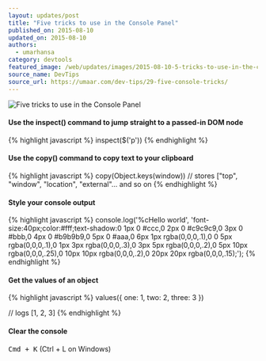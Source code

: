 ```yaml
---
layout: updates/post
title: "Five tricks to use in the Console Panel"
published_on: 2015-08-10
updated_on: 2015-08-10
authors:
  - umarhansa
category: devtools
featured_image: /web/updates/images/2015-08-10-5-tricks-to-use-in-the-console-panel/five-console-tricks.gif
source_name: DevTips
source_url: https://umaar.com/dev-tips/29-five-console-tricks/
---
```

<img src="/web/updates/images/2015-08-10-5-tricks-to-use-in-the-console-panel/five-console-tricks.gif" alt="Five tricks to use in the Console Panel">

#### Use the inspect() command to jump straight to a passed-in DOM node

{% highlight javascript %}
inspect($('p'))
{% endhighlight %}

#### Use the copy() command to copy text to your clipboard

{% highlight javascript %}
copy(Object.keys(window))
// stores ["top", "window", "location", "external"... and so on
{% endhighlight %}

#### Style your console output

{% highlight javascript %}
console.log('%cHello world', 'font-size:40px;color:#fff;text-shadow:0 1px 0 #ccc,0 2px 0 #c9c9c9,0 3px 0 #bbb,0 4px 0 #b9b9b9,0 5px 0 #aaa,0 6px 1px rgba(0,0,0,.1),0 0 5px rgba(0,0,0,.1),0 1px 3px rgba(0,0,0,.3),0 3px 5px rgba(0,0,0,.2),0 5px 10px rgba(0,0,0,.25),0 10px 10px rgba(0,0,0,.2),0 20px 20px rgba(0,0,0,.15);');
{% endhighlight %}

#### Get the values of an object

{% highlight javascript %}
values({
    one: 1,
    two: 2,
    three: 3
})

// logs [1, 2, 3]
{% endhighlight %}

#### Clear the console

<kbd class="kbd">Cmd + K</kbd> (Ctrl + L on Windows)
